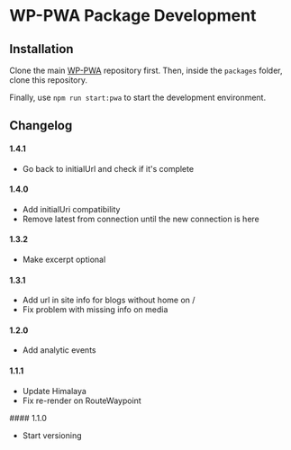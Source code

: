 # WP-PWA Package Development

## Installation

Clone the main [WP-PWA](https://github.com/wp-pwa/wp-pwa) repository first. Then, inside the `packages` folder, clone this repository.

Finally, use `npm run start:pwa` to start the development environment.

## Changelog

#### 1.4.1

- Go back to initialUrl and check if it's complete

#### 1.4.0

- Add initialUri compatibility
- Remove latest from connection until the new connection is here

#### 1.3.2

- Make excerpt optional

#### 1.3.1

- Add url in site info for blogs without home on /
- Fix problem with missing info on media

#### 1.2.0

- Add analytic events

#### 1.1.1

- Update Himalaya
- Fix re-render on RouteWaypoint

#### 1.1.0
- Start versioning
